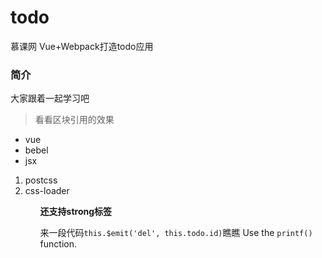 # todo
慕课网 Vue+Webpack打造todo应用

### 简介
大家跟着一起学习吧

> 看看区块引用的效果

* vue
* bebel
* jsx

<ol>
  <li>postcss</li>
  <li>css-loader</li>
<ol>

<strong>还支持strong标签</strong>

来一段代码`this.$emit('del', this.todo.id)`瞧瞧
Use the `printf()` function.
